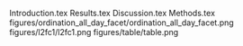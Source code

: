 Introduction.tex
Results.tex
Discussion.tex
Methods.tex
figures/ordination_all_day_facet/ordination_all_day_facet.png
figures/l2fc1/l2fc1.png
figures/table/table.png